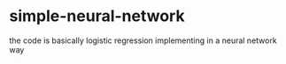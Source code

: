 # simple-neural-network
the code is basically logistic regression implementing in a neural network way
